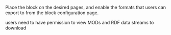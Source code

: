 Place the block on the desired pages, and enable the formats that users can export to from the block
configuration page.

users need to have permission to view MODs and RDF data streams to download
